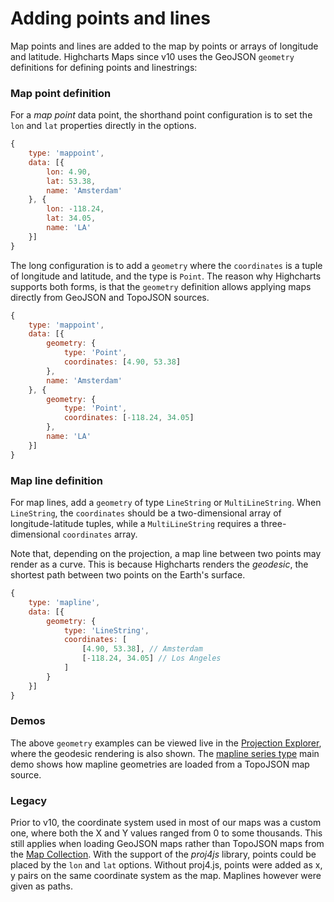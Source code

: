 Adding points and lines
===

Map points and lines are added to the map by points or arrays of longitude and latitude. Highcharts Maps since v10 uses the GeoJSON `geometry` definitions for defining points and linestrings:

### Map point definition

For a _map point_ data point, the shorthand point configuration is to set the `lon` and `lat` properties directly in the options.

```js
{
    type: 'mappoint',
    data: [{
        lon: 4.90,
        lat: 53.38,
        name: 'Amsterdam'
    }, {
        lon: -118.24,
        lat: 34.05,
        name: 'LA'
    }]
}
```

The long configuration is to add a `geometry` where the `coordinates` is a tuple of longitude and latitude, and the type is `Point`. The reason why Highcharts supports both forms, is that the `geometry` definition allows applying maps directly from GeoJSON and TopoJSON sources.

```js
{
    type: 'mappoint',
    data: [{
        geometry: {
            type: 'Point',
            coordinates: [4.90, 53.38]
        },
        name: 'Amsterdam'
    }, {
        geometry: {
            type: 'Point',
            coordinates: [-118.24, 34.05]
        },
        name: 'LA'
    }]
}
```

### Map line definition

For map lines, add a `geometry` of type `LineString` or `MultiLineString`. When `LineString`, the `coordinates` should be a two-dimensional array of longitude-latitude tuples, while a `MultiLineString` requires a three-dimensional `coordinates` array.

Note that, depending on the projection, a map line between two points may render as a curve. This is because Highcharts renders the _geodesic_, the shortest path between two points on the Earth's surface.

```js
{
    type: 'mapline',
    data: [{
        geometry: {
            type: 'LineString',
            coordinates: [
                [4.90, 53.38], // Amsterdam
                [-118.24, 34.05] // Los Angeles
            ]
        }
    }]
}
```

### Demos

The above `geometry` examples can be viewed live in the [Projection Explorer](https://jsfiddle.net/gh/get/library/pure/highcharts/highcharts/tree/master/samples/maps/mapview/projection-explorer/), where the geodesic rendering is also shown. The [mapline series type](https://jsfiddle.net/gh/get/library/pure/highcharts/highcharts/tree/master/samples/maps/chart/type-mapline/) main demo shows how mapline geometries are loaded from a TopoJSON map source.


### Legacy
Prior to v10, the coordinate system used in most of our maps was a custom one, where both the X and Y values ranged from 0 to some thousands. This still applies when loading GeoJSON maps rather than TopoJSON maps from the [Map Collection](https://code.highcharts.com/mapdata/). With the support of the _proj4js_ library, points could be placed by the `lon` and `lat` options. Without proj4.js, points were added as x, y pairs on the same coordinate system as the map. Maplines however were given as paths.